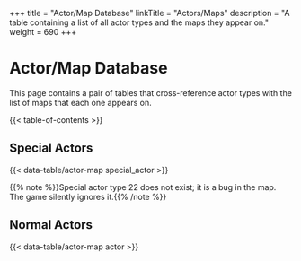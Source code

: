 +++
title = "Actor/Map Database"
linkTitle = "Actors/Maps"
description = "A table containing a list of all actor types and the maps they appear on."
weight = 690
+++

# Actor/Map Database

This page contains a pair of tables that cross-reference actor types with the list of maps that each one appears on.

{{< table-of-contents >}}

## Special Actors

{{< data-table/actor-map special_actor >}}

{{% note %}}Special actor type 22 does not exist; it is a bug in the map. The game silently ignores it.{{% /note %}}

## Normal Actors

{{< data-table/actor-map actor >}}
